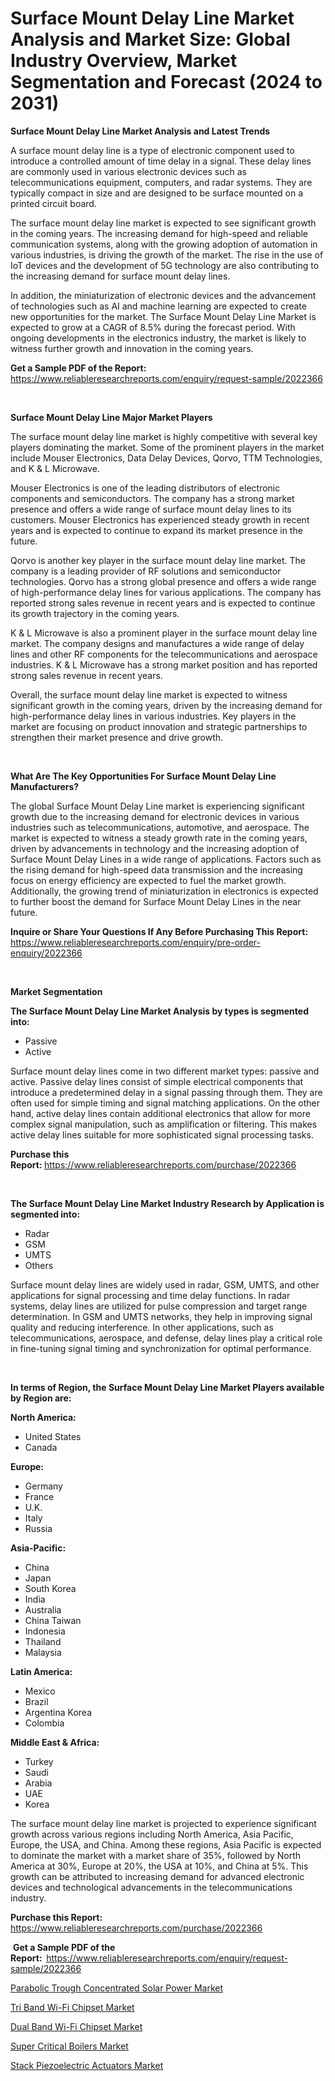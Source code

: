 <p><h1>Surface Mount Delay Line Market Analysis and Market Size: Global Industry Overview, Market Segmentation and Forecast (2024 to 2031)</h1></p><p><strong>Surface Mount Delay Line Market Analysis and Latest Trends</strong></p>
<p><p>A surface mount delay line is a type of electronic component used to introduce a controlled amount of time delay in a signal. These delay lines are commonly used in various electronic devices such as telecommunications equipment, computers, and radar systems. They are typically compact in size and are designed to be surface mounted on a printed circuit board.</p><p>The surface mount delay line market is expected to see significant growth in the coming years. The increasing demand for high-speed and reliable communication systems, along with the growing adoption of automation in various industries, is driving the growth of the market. The rise in the use of IoT devices and the development of 5G technology are also contributing to the increasing demand for surface mount delay lines.</p><p>In addition, the miniaturization of electronic devices and the advancement of technologies such as AI and machine learning are expected to create new opportunities for the market. The Surface Mount Delay Line Market is expected to grow at a CAGR of 8.5% during the forecast period. With ongoing developments in the electronics industry, the market is likely to witness further growth and innovation in the coming years.</p></p>
<p><strong>Get a Sample PDF of the Report:&nbsp;</strong> <a href="https://www.reliableresearchreports.com/enquiry/request-sample/2022366">https://www.reliableresearchreports.com/enquiry/request-sample/2022366</a></p>
<p>&nbsp;</p>
<p><strong>Surface Mount Delay Line Major Market Players</strong></p>
<p><p>The surface mount delay line market is highly competitive with several key players dominating the market. Some of the prominent players in the market include Mouser Electronics, Data Delay Devices, Qorvo, TTM Technologies, and K & L Microwave.</p><p>Mouser Electronics is one of the leading distributors of electronic components and semiconductors. The company has a strong market presence and offers a wide range of surface mount delay lines to its customers. Mouser Electronics has experienced steady growth in recent years and is expected to continue to expand its market presence in the future.</p><p>Qorvo is another key player in the surface mount delay line market. The company is a leading provider of RF solutions and semiconductor technologies. Qorvo has a strong global presence and offers a wide range of high-performance delay lines for various applications. The company has reported strong sales revenue in recent years and is expected to continue its growth trajectory in the coming years.</p><p>K & L Microwave is also a prominent player in the surface mount delay line market. The company designs and manufactures a wide range of delay lines and other RF components for the telecommunications and aerospace industries. K & L Microwave has a strong market position and has reported strong sales revenue in recent years.</p><p>Overall, the surface mount delay line market is expected to witness significant growth in the coming years, driven by the increasing demand for high-performance delay lines in various industries. Key players in the market are focusing on product innovation and strategic partnerships to strengthen their market presence and drive growth.</p></p>
<p>&nbsp;</p>
<p><strong>What Are The Key Opportunities For Surface Mount Delay Line Manufacturers?</strong></p>
<p><p>The global Surface Mount Delay Line market is experiencing significant growth due to the increasing demand for electronic devices in various industries such as telecommunications, automotive, and aerospace. The market is expected to witness a steady growth rate in the coming years, driven by advancements in technology and the increasing adoption of Surface Mount Delay Lines in a wide range of applications. Factors such as the rising demand for high-speed data transmission and the increasing focus on energy efficiency are expected to fuel the market growth. Additionally, the growing trend of miniaturization in electronics is expected to further boost the demand for Surface Mount Delay Lines in the near future.</p></p>
<p><strong>Inquire or Share Your Questions If Any Before Purchasing This Report:</strong> <a href="https://www.reliableresearchreports.com/enquiry/pre-order-enquiry/2022366">https://www.reliableresearchreports.com/enquiry/pre-order-enquiry/2022366</a></p>
<p>&nbsp;</p>
<p><strong>Market Segmentation</strong></p>
<p><strong>The Surface Mount Delay Line Market Analysis by types is segmented into:</strong></p>
<p><ul><li>Passive</li><li>Active</li></ul></p>
<p><p>Surface mount delay lines come in two different market types: passive and active. Passive delay lines consist of simple electrical components that introduce a predetermined delay in a signal passing through them. They are often used for simple timing and signal matching applications. On the other hand, active delay lines contain additional electronics that allow for more complex signal manipulation, such as amplification or filtering. This makes active delay lines suitable for more sophisticated signal processing tasks.</p></p>
<p><strong>Purchase this Report:&nbsp;</strong><a href="https://www.reliableresearchreports.com/purchase/2022366">https://www.reliableresearchreports.com/purchase/2022366</a></p>
<p>&nbsp;</p>
<p><strong>The Surface Mount Delay Line Market Industry Research by Application is segmented into:</strong></p>
<p><ul><li>Radar</li><li>GSM</li><li>UMTS</li><li>Others</li></ul></p>
<p><p>Surface mount delay lines are widely used in radar, GSM, UMTS, and other applications for signal processing and time delay functions. In radar systems, delay lines are utilized for pulse compression and target range determination. In GSM and UMTS networks, they help in improving signal quality and reducing interference. In other applications, such as telecommunications, aerospace, and defense, delay lines play a critical role in fine-tuning signal timing and synchronization for optimal performance.</p></p>
<p>&nbsp;</p>
<p><strong>In terms of Region, the Surface Mount Delay Line Market Players available by Region are:</strong></p>
<p>
    <p> <strong> North America: </strong>
        <ul>
            <li>United States</li>
            <li>Canada</li>
        </ul>
        </p> 
    <p> <strong> Europe: </strong>
        <ul>
            <li>Germany</li>
            <li>France</li>
            <li>U.K.</li>
            <li>Italy</li>
            <li>Russia</li>
        </ul>
        </p> 
    <p> <strong> Asia-Pacific: </strong>
        <ul>
            <li>China</li>
            <li>Japan</li>
            <li>South Korea</li>
            <li>India</li>
            <li>Australia</li>
            <li>China Taiwan</li>
            <li>Indonesia</li>
            <li>Thailand</li>
            <li>Malaysia</li>
        </ul>
        </p> 
    <p> <strong> Latin America: </strong>
        <ul>
            <li>Mexico</li>
            <li>Brazil</li>
            <li>Argentina Korea</li>
            <li>Colombia</li>
        </ul>
        </p> 
    <p> <strong> Middle East & Africa: </strong>
        <ul>
            <li>Turkey</li>
            <li>Saudi</li>
            <li>Arabia</li>
            <li>UAE</li>
            <li>Korea</li>
        </ul>
    </p>
    </p>
<p><p>The surface mount delay line market is projected to experience significant growth across various regions including North America, Asia Pacific, Europe, the USA, and China. Among these regions, Asia Pacific is expected to dominate the market with a market share of 35%, followed by North America at 30%, Europe at 20%, the USA at 10%, and China at 5%. This growth can be attributed to increasing demand for advanced electronic devices and technological advancements in the telecommunications industry.</p></p>
<p><strong>Purchase this Report: </strong><a href="https://www.reliableresearchreports.com/purchase/2022366">https://www.reliableresearchreports.com/purchase/2022366</a></p>
<p>&nbsp;<strong>Get a Sample PDF of the Report:&nbsp;&nbsp;</strong><a href="https://www.reliableresearchreports.com/enquiry/request-sample/2022366">https://www.reliableresearchreports.com/enquiry/request-sample/2022366</a></p>
<p><strong></strong></p>
<p><p><a href="https://invited-way-688.notion.site/Parabolic-Trough-Concentrated-Solar-Power-Market-A-Comprehensive-Report-of-its-Market-Share-Growt-7eda8c07d0084bc6b0e4a2ab02ddac79">Parabolic Trough Concentrated Solar Power Market</a></p><p><a href="https://view.publitas.com/reportprime-1/tri-band-wi-fi-chipset-market-size-focuses-on-market-dynamics-in-depth-analysis-and-future-projections-of-its-market-forecasted-for-period-from-2024-to-2031/">Tri Band Wi-Fi Chipset Market</a></p><p><a href="https://view.publitas.com/reportprime-1/dual-band-wi-fi-chipset-market-size-focuses-on-market-dynamics-in-depth-analysis-and-future-projections-of-its-market-forecasted-for-period-from-2024-to-2031/">Dual Band Wi-Fi Chipset Market</a></p><p><a href="https://butternut-bug-553.notion.site/Super-Critical-Boilers-Market-Research-Report-Provides-Critical-Insights-that-can-help-Shape-Busines-a6302a76c44848c6acec2224a3be1392">Super Critical Boilers Market</a></p><p><a href="https://mire-aunt-385.notion.site/Stack-Piezoelectric-Actuators-Market-Dynamics-2024-2031-Also-about-Its-Market-Trends-Projections--672cc3756c9847ae8f16e2434ae34076">Stack Piezoelectric Actuators Market</a></p></p>